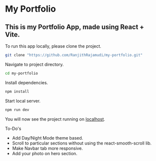 # My Portfolio

## This is my Portfolio App, made using React + Vite.

To run this app locally, please clone the project.

```bash
git clone "https://github.com/RanjithRajamudi/my-portfolio.git"
```

Navigate to project directory.

```bash
cd my-portfolio
```

Install dependencies.

```bash
npm install
```

Start local server.

```bash
npm run dev
```

You will now see the project running on [localhost](http://localhost:5173/).

To-Do's

- Add Day/Night Mode theme based.
- Scroll to particular sections without using the react-smooth-scroll lib.
- Make Navbar tab more responsive.
- Add your photo on hero section.
